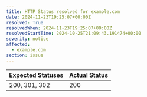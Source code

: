 ```yaml
---
title: HTTP Status resolved for example.com
date: 2024-11-23T19:25:07+00:00Z
resolved: True
resolvedWhen: 2024-11-23T19:25:07+00:00Z
resolvedStartTime: 2024-10-25T21:09:43.191474+00:00
severity: notice
affected:
  - example.com
section: issue
---
```


| Expected Statuses | Actual Status  |
|-------------------|----------------|
| 200, 301, 302 | 200 |
